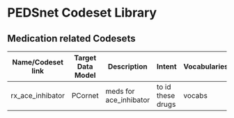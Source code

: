# PEDSnet Codeset Library

## Medication related Codesets

| Name/Codeset link | Target Data Model | Description | Intent | Vocabularies | Last Updated | Primary Developer | Status | Metadata |
|-------------------|-------------------|-------------|--------------|--------------|-------------------|--------|----------|----------|
|rx_ace_inhibator   | PCornet | meds for ace_inhibator | to id these drugs | vocabs | 10/10/23 | Scruffy Bones | Uknown | None |

